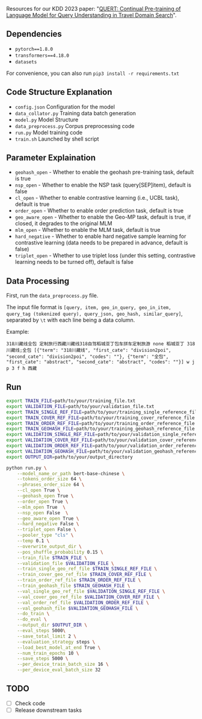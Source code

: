 Resources for our KDD 2023 paper: "[QUERT: Continual Pre-training of Language Model for Query Understanding in Travel Domain Search](https://arxiv.org/abs/2306.06707)".

## Dependencies

- `pytorch==1.8.0`
- `transformers==4.18.0`
- `datasets`

For convenience, you can also run `pip3 install -r requirements.txt`

## Code Structure Explanation


- `config.json` Configuration for the model
- `data_collator.py` Training data batch generation
- `model.py` Model Structure
- `data_preprocess.py` Corpus preprocessing code
- `run.py` Model training code
- `train.sh` Launched by shell script

## Parameter Explaination
- `geohash_open` - Whether to enable the geohash pre-training task, default is true
- `nsp_open` - Whether to enable the NSP task (query[SEP]item), default is false
- `cl_open` - Whether to enable contrastive learning (i.e., UCBL task), default is true
- `order_open` - Whether to enable order prediction task, default is true
- `geo_aware_open` - Whether to enable the Geo-MP task, default is true, if closed, it degrades to the original MLM
- `mlm_open` - Whether to enable the MLM task, default is true
- `hard_negative` - Whether to enable hard negative sample learning for contrastive learning (data needs to be prepared in advance, default is false)
- `triplet_open` - Whether to use triplet loss (under this setting, contrastive learning needs to be turned off), default is false

## Data Processing
First, run the `data_preprocess.py` file. 

The input file format is `[query, item, geo_in_query, geo_in_item, query_tag (tokenized query), query_json, geo_hash, similar_query]`, separated by `\t` with each line being a data column.

Example: 

`318川藏线全包 定制旅行西藏川藏线318自驾稻城亚丁包车拼车定制旅游 none 稻城亚丁 318川藏线;全包 [{"term": "318川藏线", "first_cate": "division2poi", "second_cate": "division2poi", "codes": ""}, {"term": "全包", "first_cate": "abstract", "second_cate": "abstract", "codes": ""}] w j p 3 f h 西藏`

## Run

```bash
export TRAIN_FILE=path/to/your/training_file.txt
export VALIDATION_FILE=path/to/your/validation_file.txt
export TRAIN_SINGLE_REF_FILE=path/to/your/training_single_reference_file.txt
export TRAIN_COVER_REF_FILE=path/to/your/training_cover_reference_file.txt
export TRAIN_ORDER_REF_FILE=path/to/your/training_order_reference_file.txt
export TRAIN_GEOHASH_FILE=path/to/your/training_geohash_reference_file.txt
export VALIDATION_SINGLE_REF_FILE=path/to/your/validation_single_reference_file.txt
export VALIDATION_COVER_REF_FILE=path/to/your/validation_cover_reference_file.txt
export VALIDATION_ORDER_REF_FILE=path/to/your/validation_order_reference_file.txt
export VALIDATION_GEOHASH_FILE=path/to/your/validation_geohash_reference_file.txt
export OUTPUT_DIR=path/to/your/output_directory

python run.py \
    --model_name_or_path bert-base-chinese \
    --tokens_order_size 64 \
    --phrases_order_size 64 \
    --cl_open True \
    --geohash_open True \
    --order_open True \
    --mlm_open True  \
    --nsp_open False  \
    --geo_aware_open True \
    --hard_negative False \
    --triplet_open False \
    --pooler_type "cls" \
    --temp 0.1 \
    --overwrite_output_dir \
    --pos_shuffle_probability 0.15 \
    --train_file $TRAIN_FILE \
    --validation_file $VALIDATION_FILE \
    --train_single_geo_ref_file $TRAIN_SINGLE_REF_FILE \
    --train_cover_geo_ref_file $TRAIN_COVER_REF_FILE \
    --train_order_ref_file $TRAIN_ORDER_REF_FILE \
    --train_geohash_file $TRAIN_GEOHASH_FILE \
    --val_single_geo_ref_file $VALIDATION_SINGLE_REF_FILE \
    --val_cover_geo_ref_file $VALIDATION_COVER_REF_FILE \
    --val_order_ref_file $VALIDATION_ORDER_REF_FILE \
    --val_geohash_file $VALIDATION_GEOHASH_FILE \
    --do_train \
    --do_eval \
    --output_dir $OUTPUT_DIR \
    --eval_steps 5000\
    --save_total_limit 2 \
    --evaluation_strategy steps \
    --load_best_model_at_end True \
    --num_train_epochs 10 \
    --save_steps 5000 \
    --per_device_train_batch_size 16 \
    --per_device_eval_batch_size 32
```

## TODO

- [ ] Check code
- [ ] Release downstream tasks
